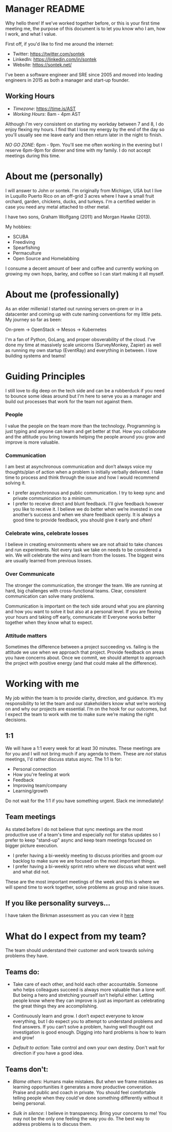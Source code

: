 # Manager README
Why hello there! If we’ve worked together before, or this is your first time
meeting me, the purpose of this document is to let you know who I am, how I
work, and what I value.

First off, if you'd like to find me around the internet:

- Twitter: https://twitter.com/sontek
- LinkedIn: https://linkedin.com/in/sontek
- Website: https://sontek.net/

I've been a software engineer and SRE since 2005 and moved into leading engineers
in 2015 as both a manager and start-up founder.

## Working Hours
- *Timezone*: https://time.is/AST
- *Working Hours*: 8am - 4pm AST 

Although I'm very consistent on starting my workday between 7 and 8, I do enjoy
flexing my hours.  I find that I lose my energy by the end of the day so
you'll usually see me leave early and then return later in the night to finish.

*NO GO ZONE*: 6pm - 9pm.  You'll see me often working in the evening but I reserve
6pm-9pm for dinner and time with my family. I do not accept meetings during this
time.


# About me (personally)
I will answer to John or sontek. I'm originally from Michigan, USA but I live in
Luquillo Puerto Rico on an off-grid 3 acres where I have a small fruit orchard,
garden, chickens, ducks, and turkeys.  I'm a certified welder in case you need
any metal attached to other metal.

I have two sons, Graham Wolfgang (2011) and Morgan Hawke (2013).

My hobbies:

- SCUBA
- Freediving
- Spearfishing
- Permaculture
- Open Source and Homelabbing

I consume a decent amount of beer and coffee and currently working on growing
my own hops, barley, and coffee so I can start making it all myself.


# About me (professionally)
As an elder millenial I started out running servers on-prem or in a datacenter
and coming up with cute naming conventions for my little pets. My journey so
far as been:

On-prem -> OpenStack -> Mesos -> Kubernetes

I'm a fan of Python, GoLang, and proper obsverability of the cloud.  I've done
my time at massively scale unicorns (SurveyMonkey, Zapier) as well as running
my own startup (EventRay) and everything in between. I love building systems
and teams!

# Guiding Principles
I still love to dig deep on the tech side and can be a rubberduck if you need
to bounce some ideas around but I'm here to serve you as a manager and build out
processes that work for the team not against them.

### People
I value the people on the team more than the technology.  Programming is just
typing and anyone can learn and get better at that.  How you collaborate and
the attitude you bring towards helping the people around you grow and improve
is more valuable.


### Communication
I am best at asynchronous communication and don’t always voice my thoughts/plan
of action when a problem is initially verbally delivered. I take time to process
and think through the issue and how I would recommend solving it.

- I prefer asynchronous and public communication.  I try to keep sync and
  private communication to a minimum.
- I prefer to receive direct and blunt feedback. I'll give feedback however you
  like to receive it. I believe we do better when we’re invested in one
  another’s success and when we share feedback openly. It is always a good time
  to provide feedback, you should give it early and often!


### Celebrate wins, celebrate losses
I believe in creating environments where we are not afraid to take chances and
run experiments. Not every task we take on needs to be considered a win. We
will celebrate the wins and learn from the losses. The biggest wins are usually
learned from previous losses.

### Over Communicate
The stronger the communication, the stronger the team. We are running at hard,
big challenges with cross-functional teams. Clear, consistent communication can
solve many problems.

Communication is important on the tech side around what you are planning and how
you want to solve it but also at a personal level. If you are flexing your hours
and taking off early, communicate it!  Everyone works better together when they
know what to expect.

### Attitude matters
Sometimes the difference between a project succeeding vs. failing is the
attitude we use when we approach that project. Provide feedback on areas you
have concerns about. Once we commit, we should attempt to approach the project
with positive energy (and that could make all the difference).

# Working with me
My job within the team is to provide clarity, direction, and guidance. It’s my
responsibility to let the team and our stakeholders know what we’re working on
and why our projects are essential. I’m on the hook for our outcomes, but I
expect the team to work with me to make sure we’re making the right decisions.

## 1:1
We will have a 1:1 every week for at least 30 minutes. These meetings are for
you and I will not bring much if any agenda to them. These are *not* status
meetings, I'd rather discuss status async. The 1:1 is for:

- Personal connection
- How you're feeling at work
- Feedback
- Improving team/company
- Learning/growth

Do not wait for the 1:1 if you have something urgent. Slack me immediately!

## Team meetings
As stated before I do not believe that sync meetings are the most productive
use of a team's time and especially not for status updates so I prefer to keep
"stand-up" async and keep team meetings focused on bigger picture execution.

- I prefer having a bi-weekly meeting to discuss priorities and groom our
  backlog to make sure we are focused on the most important things.
- I prefer having a bi-weekly sprint retro where we discuss what went well and
  what did not.

These are the most important meetings of the week and this is where we will
spend time to work together, solve problems as group and raise issues.

## If you like personality surveys...
I have taken the Birkman assessment as you can view it [here](birkman.pdf)

# What do I expect from my team?
The team should understand their customer and work towards solving problems they
have.

## Teams do:
- Take care of each other, and hold each other accountable. Someone who helps
  colleagues succeed is always more valuable than a lone wolf. But being a hero
  and stretching yourself isn't helpful either.  Letting people know where they
  can improve is just as important as celebrating the great things they are
  accomplishing.

- Continuously learn and grow. I don’t expect everyone to know everything, but
  I do expect you to attempt to understand problems and find answers. If you
  can’t solve a problem, having well thought out investigation is good
  enough. Digging into hard problems is how to learn and grow!

- *Default to action*: Take control and own your own destiny. Don't wait for
  direction if you have a good idea.


## Teams don't:

- *Blame others*: Humans make mistakes. But when we frame mistakes as learning
  opportunities it generates a more productive converation. Praise and public
  and coach in private. You should feel comfortable telling people when they
  could've done something differently without it being personal.

- *Sulk in silence*: I believe in transparency.  Bring your concerns to me! You
  may not be the only one feeling the way you do.  The best way to address
  problems is to discuss them.
